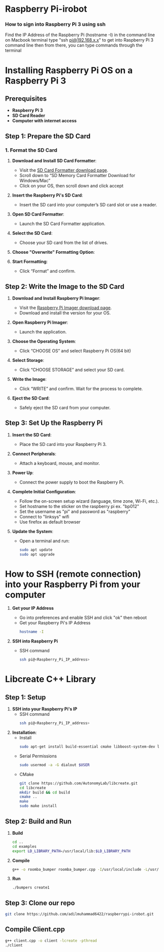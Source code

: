 # Raspberry Pi-irobot

### How to sign into Raspberry Pi 3 using ssh
Find the IP Address of the Raspberry Pi (hostname -I) in the command line
  on Macbook terminal type "ssh pi@192.168.x.x" to get into Raspberry Pi 3 command line
  then from there, you can type commands through the terminal

# Installing Raspberry Pi OS on a Raspberry Pi 3

## Prerequisites
- **Raspberry Pi 3**
- **SD Card Reader**
- **Computer with internet access**

## Step 1: Prepare the SD Card

### 1. Format the SD Card

1. **Download and Install SD Card Formatter**:
   - Visit the [SD Card Formatter download page](https://www.sdcard.org/downloads/formatter/).
   - Scroll down to “SD Memory Card Formatter Download for Windows/Mac”
   - Click on your OS, then scroll down and click accept

2. **Insert the Raspberry Pi's SD Card**:
   - Insert the SD card into your computer’s SD card slot or use a reader.

3. **Open SD Card Formatter**:
   - Launch the SD Card Formatter application.

4. **Select the SD Card**:
   - Choose your SD card from the list of drives.

5. **Choose "Overwrite" Formatting Option**:

6. **Start Formatting**:
   - Click “Format” and confirm.

## Step 2: Write the Image to the SD Card

1. **Download and Install Raspberry Pi Imager**:
   - Visit the [Raspberry Pi Imager download page](https://www.raspberrypi.com/software/).
   - Download and install the version for your OS.

2. **Open Raspberry Pi Imager**:
   - Launch the application.

3. **Choose the Operating System**:
   - Click “CHOOSE OS” and select Raspberry Pi OS(64 bit)

4. **Select Storage**:
   - Click “CHOOSE STORAGE” and select your SD card.

5. **Write the Image**:
   - Click “WRITE” and confirm. Wait for the process to complete.

6. **Eject the SD Card**:
   - Safely eject the SD card from your computer.

## Step 3: Set Up the Raspberry Pi

1. **Insert the SD Card**:
   - Place the SD card into your Raspberry Pi 3.

2. **Connect Peripherals**:
   - Attach a keyboard, mouse, and monitor.

3. **Power Up**:
   - Connect the power supply to boot the Raspberry Pi.

4. **Complete Initial Configuration**:
   - Follow the on-screen setup wizard (language, time zone, Wi-Fi, etc.).
   - Set hostname to the sticker on the raspberry pi ex. "bp012"
   - Set the username as "pi" and password as "raspberry"
   - Connect to "linksys" wifi
   - Use firefox as default browser
     
5. **Update the System**:
   - Open a terminal and run:
     ```sh
     sudo apt update
     sudo apt upgrade
     ```

# How to SSH (remote connection) into your Raspberry Pi from your computer
1. **Get your IP Address**
   - Go into preferences and enable SSH and click "ok" then reboot
   - Get your Raspberry Pi's IP Address
     ```sh
     hostname -I
     ```

3. **SSH into Raspberry Pi**
   - SSH command
     ```sh
     ssh pi@<Raspberry_Pi_IP_address>
     ```

# Libcreate C++ Library
## Step 1: Setup

1. **SSH into your Raspberry Pi's IP**
   - SSH command
     ```sh
     ssh pi@<Raspberry_Pi_IP_address>
     ```
2. **Installation**:
   - Install
     ```sh
     sudo apt-get install build-essential cmake libboost-system-dev libboost-thread-dev
     ```
   - Serial Permissions
     ```sh
     sudo usermod -a -G dialout $USER
     ```
   - CMake
     ```sh
     git clone https://github.com/AutonomyLab/libcreate.git
     cd libcreate
     mkdir build && cd build
     cmake ..
     make
     sudo make install
     ```

## Step 2: Build and Run
1. **Build**
     ```sh
     cd ..
     cd examples
     export LD_LIBRARY_PATH=/usr/local/lib:$LD_LIBRARY_PATH
     ```
2. **Compile**
     ```sh
     g++ -o roomba_bumper roomba_bumper.cpp -I/usr/local/include -L/usr/local/lib -lcreate
     ```     
     
3. **Run**
   ```sh
   ./bumpers create1
   ```

## Step 3: Clone our repo
```sh
git clone https://github.com/adilmuhammad6422/raspberrypi-irobot.git
```

## Compile Client.cpp
```sh
g++ client.cpp -o client -lcreate -pthread
./client
```
